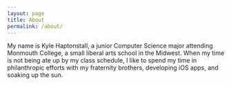 ```yaml
---
layout: page
title: About
permalink: /about/
---
```


My name is Kyle Haptonstall, a junior Computer Science major attending Monmouth College, a small liberal arts school in the Midwest. When my time is not being ate up by my class schedule, I like to spend my time in philanthropic efforts with my fraternity brothers, developing iOS apps, and soaking up the sun.
